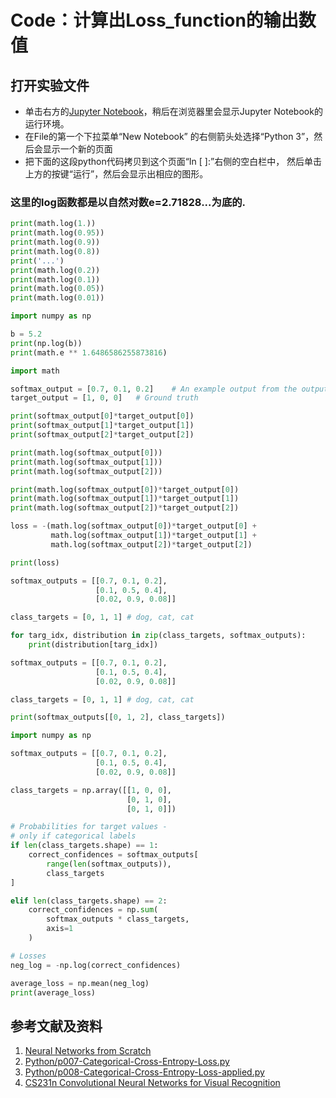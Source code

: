 # Code：计算出Loss_function的输出数值

## 打开实验文件

- 单击右方的[Jupyter Notebook](https://mybinder.org/v2/gh/ipython/ipython-in-depth/master?filepath=binder/Index.ipynb)，稍后在浏览器里会显示Jupyter Notebook的运行环境。
- 在File的第一个下拉菜单“New Notebook” 的右侧箭头处选择“Python 3”，然后会显示一个新的页面
- 把下面的这段python代码拷贝到这个页面“In [ ]:”右侧的空白栏中， 然后单击上方的按键“运行”，然后会显示出相应的图形。

### 这里的log函数都是以自然对数e=2.71828...为底的.

```python
print(math.log(1.))
print(math.log(0.95))
print(math.log(0.9))
print(math.log(0.8))
print('...')
print(math.log(0.2))
print(math.log(0.1))
print(math.log(0.05))
print(math.log(0.01))
```

```python
import numpy as np

b = 5.2
print(np.log(b))
print(math.e ** 1.6486586255873816)
```

```python
import math

softmax_output = [0.7, 0.1, 0.2]	# An example output from the output layer of the neural network
target_output = [1, 0, 0]	# Ground truth

print(softmax_output[0]*target_output[0])
print(softmax_output[1]*target_output[1])
print(softmax_output[2]*target_output[2])

print(math.log(softmax_output[0]))
print(math.log(softmax_output[1]))
print(math.log(softmax_output[2]))

print(math.log(softmax_output[0])*target_output[0])
print(math.log(softmax_output[1])*target_output[1])
print(math.log(softmax_output[2])*target_output[2])

loss = -(math.log(softmax_output[0])*target_output[0] + 
		 math.log(softmax_output[1])*target_output[1] + 
		 math.log(softmax_output[2])*target_output[2])

print(loss)
```

```python
softmax_outputs = [[0.7, 0.1, 0.2],
                   [0.1, 0.5, 0.4],
                   [0.02, 0.9, 0.08]]

class_targets = [0, 1, 1] # dog, cat, cat

for targ_idx, distribution in zip(class_targets, softmax_outputs):
    print(distribution[targ_idx])
```

```python
softmax_outputs = [[0.7, 0.1, 0.2],
                   [0.1, 0.5, 0.4],
                   [0.02, 0.9, 0.08]]

class_targets = [0, 1, 1] # dog, cat, cat

print(softmax_outputs[[0, 1, 2], class_targets])
```

```python
import numpy as np

softmax_outputs = [[0.7, 0.1, 0.2],
                   [0.1, 0.5, 0.4],
                   [0.02, 0.9, 0.08]]

class_targets = np.array([[1, 0, 0],
						  [0, 1, 0],
						  [0, 1, 0]])

# Probabilities for target values -
# only if categorical labels
if len(class_targets.shape) == 1:
	correct_confidences = softmax_outputs[
		range(len(softmax_outputs)),
		class_targets
]

elif len(class_targets.shape) == 2:
	correct_confidences = np.sum(
		softmax_outputs * class_targets,
		axis=1
	)

# Losses
neg_log = -np.log(correct_confidences)

average_loss = np.mean(neg_log)
print(average_loss)
```

## 参考文献及资料

1. [Neural Networks from Scratch](https://nnfs.io/)
2. [Python/p007-Categorical-Cross-Entropy-Loss.py](https://github.com/Sentdex/NNfSiX/blob/master/Python/p007-Categorical-Cross-Entropy-Loss.py)
3. [Python/p008-Categorical-Cross-Entropy-Loss-applied.py](https://github.com/Sentdex/NNfSiX/blob/master/Python/p008-Categorical-Cross-Entropy-Loss-applied.py)
4. [CS231n Convolutional Neural Networks for Visual Recognition](https://cs231n.github.io/neural-networks-case-study/)